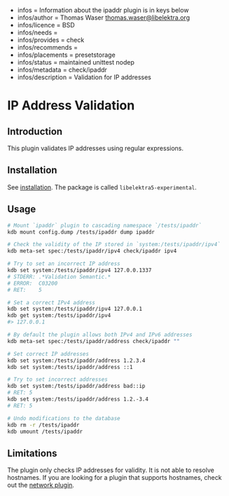 - infos = Information about the ipaddr plugin is in keys below
- infos/author = Thomas Waser <thomas.waser@libelektra.org>
- infos/licence = BSD
- infos/needs =
- infos/provides = check
- infos/recommends =
- infos/placements = presetstorage
- infos/status = maintained unittest nodep
- infos/metadata = check/ipaddr
- infos/description = Validation for IP addresses

# IP Address Validation

## Introduction

This plugin validates IP addresses using regular expressions.

## Installation

See [installation](/doc/INSTALL.md).
The package is called `libelektra5-experimental`.

## Usage

```sh
# Mount `ipaddr` plugin to cascading namespace `/tests/ipaddr`
kdb mount config.dump /tests/ipaddr dump ipaddr

# Check the validity of the IP stored in `system:/tests/ipaddr/ipv4`
kdb meta-set spec:/tests/ipaddr/ipv4 check/ipaddr ipv4

# Try to set an incorrect IP address
kdb set system:/tests/ipaddr/ipv4 127.0.0.1337
# STDERR: .*Validation Semantic.*
# ERROR:  C03200
# RET:    5

# Set a correct IPv4 address
kdb set system:/tests/ipaddr/ipv4 127.0.0.1
kdb get system:/tests/ipaddr/ipv4
#> 127.0.0.1

# By default the plugin allows both IPv4 and IPv6 addresses
kdb meta-set spec:/tests/ipaddr/address check/ipaddr ""

# Set correct IP addresses
kdb set system:/tests/ipaddr/address 1.2.3.4
kdb set system:/tests/ipaddr/address ::1

# Try to set incorrect addresses
kdb set system:/tests/ipaddr/address bad::ip
# RET: 5
kdb set system:/tests/ipaddr/address 1.2.-3.4
# RET: 5

# Undo modifications to the database
kdb rm -r /tests/ipaddr
kdb umount /tests/ipaddr
```

## Limitations

The plugin only checks IP addresses for validity. It is not able to resolve hostnames. If you are looking for a plugin that supports hostnames, check out the [network plugin](../network/).
